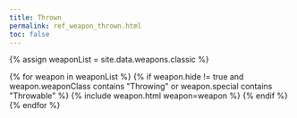 ```yaml
---
title: Thrown
permalink: ref_weapon_thrown.html
toc: false
---
```


{% assign weaponList = site.data.weapons.classic %}

{% for weapon in weaponList %}
{% if weapon.hide != true and weapon.weaponClass contains "Throwing" or weapon.special contains "Throwable" %}
{% include weapon.html weapon=weapon %}
{% endif %}
{% endfor %}

